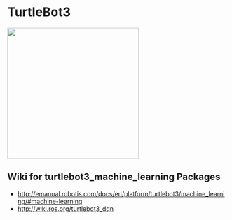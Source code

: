 # TurtleBot3
<img src="https://github.com/ROBOTIS-GIT/emanual/blob/master/assets/images/platform/turtlebot3/logo_turtlebot3.png" width="300">

## Wiki for turtlebot3_machine_learning Packages
- http://emanual.robotis.com/docs/en/platform/turtlebot3/machine_learning/#machine-learning
- http://wiki.ros.org/turtlebot3_dqn
